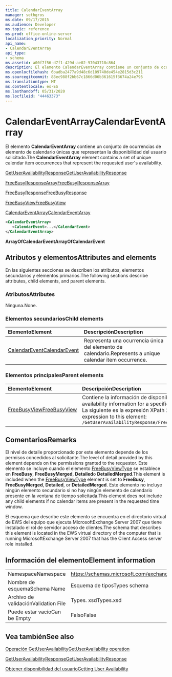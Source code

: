 ```yaml
---
title: CalendarEventArray
manager: sethgros
ms.date: 09/17/2015
ms.audience: Developer
ms.topic: reference
ms.prod: office-online-server
localization_priority: Normal
api_name:
- CalendarEventArray
api_type:
- schema
ms.assetid: a00f7f56-d7f1-429d-ae02-97043718c864
description: El elemento CalendarEventArray contiene un conjunto de ocurrencias de elemento de calendario únicas que representan la disponibilidad del usuario solicitado.
ms.openlocfilehash: 6badba2477a9d48c6d109740de454e2815d3c211
ms.sourcegitcommit: 88ec988f2bb67c1866d06b361615f3674a24e795
ms.translationtype: MT
ms.contentlocale: es-ES
ms.lasthandoff: 05/31/2020
ms.locfileid: "44463373"
---
```

# <a name="calendareventarray"></a><span data-ttu-id="d4ee5-103">CalendarEventArray</span><span class="sxs-lookup"><span data-stu-id="d4ee5-103">CalendarEventArray</span></span>

<span data-ttu-id="d4ee5-104">El elemento **CalendarEventArray** contiene un conjunto de ocurrencias de elemento de calendario únicas que representan la disponibilidad del usuario solicitado.</span><span class="sxs-lookup"><span data-stu-id="d4ee5-104">The **CalendarEventArray** element contains a set of unique calendar item occurrences that represent the requested user's availability.</span></span> 
  
[<span data-ttu-id="d4ee5-105">GetUserAvailabilityResponse</span><span class="sxs-lookup"><span data-stu-id="d4ee5-105">GetUserAvailabilityResponse</span></span>](getuseravailabilityresponse.md)
  
[<span data-ttu-id="d4ee5-106">FreeBusyResponseArray</span><span class="sxs-lookup"><span data-stu-id="d4ee5-106">FreeBusyResponseArray</span></span>](freebusyresponsearray.md)
  
[<span data-ttu-id="d4ee5-107">FreeBusyResponse</span><span class="sxs-lookup"><span data-stu-id="d4ee5-107">FreeBusyResponse</span></span>](freebusyresponse.md)
  
[<span data-ttu-id="d4ee5-108">FreeBusyView</span><span class="sxs-lookup"><span data-stu-id="d4ee5-108">FreeBusyView</span></span>](freebusyview.md)
  
[<span data-ttu-id="d4ee5-109">CalendarEventArray</span><span class="sxs-lookup"><span data-stu-id="d4ee5-109">CalendarEventArray</span></span>](calendareventarray.md)
  
```xml
<CalendarEventArray>
   <CalendarEvent>...</CalendarEvent>
</CalendarEventArray>
```

 <span data-ttu-id="d4ee5-110">**ArrayOfCalendarEvent**</span><span class="sxs-lookup"><span data-stu-id="d4ee5-110">**ArrayOfCalendarEvent**</span></span>
## <a name="attributes-and-elements"></a><span data-ttu-id="d4ee5-111">Atributos y elementos</span><span class="sxs-lookup"><span data-stu-id="d4ee5-111">Attributes and elements</span></span>

<span data-ttu-id="d4ee5-112">En las siguientes secciones se describen los atributos, elementos secundarios y elementos primarios.</span><span class="sxs-lookup"><span data-stu-id="d4ee5-112">The following sections describe attributes, child elements, and parent elements.</span></span>
  
### <a name="attributes"></a><span data-ttu-id="d4ee5-113">Atributos</span><span class="sxs-lookup"><span data-stu-id="d4ee5-113">Attributes</span></span>

<span data-ttu-id="d4ee5-114">Ninguna.</span><span class="sxs-lookup"><span data-stu-id="d4ee5-114">None.</span></span>
  
### <a name="child-elements"></a><span data-ttu-id="d4ee5-115">Elementos secundarios</span><span class="sxs-lookup"><span data-stu-id="d4ee5-115">Child elements</span></span>

|<span data-ttu-id="d4ee5-116">**Elemento**</span><span class="sxs-lookup"><span data-stu-id="d4ee5-116">**Element**</span></span>|<span data-ttu-id="d4ee5-117">**Descripción**</span><span class="sxs-lookup"><span data-stu-id="d4ee5-117">**Description**</span></span>|
|:-----|:-----|
|[<span data-ttu-id="d4ee5-118">CalendarEvent</span><span class="sxs-lookup"><span data-stu-id="d4ee5-118">CalendarEvent</span></span>](calendarevent.md) <br/> |<span data-ttu-id="d4ee5-119">Representa una ocurrencia única del elemento de calendario.</span><span class="sxs-lookup"><span data-stu-id="d4ee5-119">Represents a unique calendar item occurrence.</span></span>  <br/> |
   
### <a name="parent-elements"></a><span data-ttu-id="d4ee5-120">Elementos principales</span><span class="sxs-lookup"><span data-stu-id="d4ee5-120">Parent elements</span></span>

|<span data-ttu-id="d4ee5-121">**Elemento**</span><span class="sxs-lookup"><span data-stu-id="d4ee5-121">**Element**</span></span>|<span data-ttu-id="d4ee5-122">**Descripción**</span><span class="sxs-lookup"><span data-stu-id="d4ee5-122">**Description**</span></span>|
|:-----|:-----|
|[<span data-ttu-id="d4ee5-123">FreeBusyView</span><span class="sxs-lookup"><span data-stu-id="d4ee5-123">FreeBusyView</span></span>](freebusyview.md) <br/> |<span data-ttu-id="d4ee5-124">Contiene la información de disponibilidad de un usuario específico.</span><span class="sxs-lookup"><span data-stu-id="d4ee5-124">Contains availability information for a specific user.</span></span>  <br/> <span data-ttu-id="d4ee5-125">La siguiente es la expresión XPath 2,0 a este elemento:</span><span class="sxs-lookup"><span data-stu-id="d4ee5-125">The following is the XPath 2.0 expression to this element:</span></span>  <br/>  `/GetUserAvailabilityResponse/FreeBusyResponseArray/FreeBusyResponse/FreeBusyView` <br/> |
   
## <a name="remarks"></a><span data-ttu-id="d4ee5-126">Comentarios</span><span class="sxs-lookup"><span data-stu-id="d4ee5-126">Remarks</span></span>

<span data-ttu-id="d4ee5-127">El nivel de detalle proporcionado por este elemento depende de los permisos concedidos al solicitante.</span><span class="sxs-lookup"><span data-stu-id="d4ee5-127">The level of detail provided by this element depends on the permissions granted to the requestor.</span></span> <span data-ttu-id="d4ee5-128">Este elemento se incluye cuando el elemento [FreeBusyViewType](freebusyviewtype.md) se establece en **FreeBusy**, **FreeBusyMerged**, **Detailed**o **DetailedMerged**.</span><span class="sxs-lookup"><span data-stu-id="d4ee5-128">This element is included when the [FreeBusyViewType](freebusyviewtype.md) element is set to **FreeBusy**, **FreeBusyMerged**, **Detailed**, or **DetailedMerged**.</span></span> <span data-ttu-id="d4ee5-129">Este elemento no incluye ningún elemento secundario si no hay ningún elemento de calendario presente en la ventana de tiempo solicitada.</span><span class="sxs-lookup"><span data-stu-id="d4ee5-129">This element does not include any child elements if no calendar items are present in the requested time window.</span></span> 
  
<span data-ttu-id="d4ee5-130">El esquema que describe este elemento se encuentra en el directorio virtual de EWS del equipo que ejecuta MicrosoftExchange Server 2007 que tiene instalado el rol de servidor acceso de clientes.</span><span class="sxs-lookup"><span data-stu-id="d4ee5-130">The schema that describes this element is located in the EWS virtual directory of the computer that is running MicrosoftExchange Server 2007 that has the Client Access server role installed.</span></span>
  
## <a name="element-information"></a><span data-ttu-id="d4ee5-131">Información del elemento</span><span class="sxs-lookup"><span data-stu-id="d4ee5-131">Element information</span></span>

|||
|:-----|:-----|
|<span data-ttu-id="d4ee5-132">Namespace</span><span class="sxs-lookup"><span data-stu-id="d4ee5-132">Namespace</span></span>  <br/> |https://schemas.microsoft.com/exchange/services/2006/types  <br/> |
|<span data-ttu-id="d4ee5-133">Nombre de esquema</span><span class="sxs-lookup"><span data-stu-id="d4ee5-133">Schema Name</span></span>  <br/> |<span data-ttu-id="d4ee5-134">Esquema de tipos</span><span class="sxs-lookup"><span data-stu-id="d4ee5-134">Types schema</span></span>  <br/> |
|<span data-ttu-id="d4ee5-135">Archivo de validación</span><span class="sxs-lookup"><span data-stu-id="d4ee5-135">Validation File</span></span>  <br/> |<span data-ttu-id="d4ee5-136">Types. xsd</span><span class="sxs-lookup"><span data-stu-id="d4ee5-136">Types.xsd</span></span>  <br/> |
|<span data-ttu-id="d4ee5-137">Puede estar vacío</span><span class="sxs-lookup"><span data-stu-id="d4ee5-137">Can be Empty</span></span>  <br/> |<span data-ttu-id="d4ee5-138">Falso</span><span class="sxs-lookup"><span data-stu-id="d4ee5-138">False</span></span>  <br/> |
   
## <a name="see-also"></a><span data-ttu-id="d4ee5-139">Vea también</span><span class="sxs-lookup"><span data-stu-id="d4ee5-139">See also</span></span>



[<span data-ttu-id="d4ee5-140">Operación GetUserAvailability</span><span class="sxs-lookup"><span data-stu-id="d4ee5-140">GetUserAvailability operation</span></span>](getuseravailability-operation.md)
  
[<span data-ttu-id="d4ee5-141">GetUserAvailabilityResponse</span><span class="sxs-lookup"><span data-stu-id="d4ee5-141">GetUserAvailabilityResponse</span></span>](getuseravailabilityresponse.md)


[<span data-ttu-id="d4ee5-142">Obtener disponibilidad del usuario</span><span class="sxs-lookup"><span data-stu-id="d4ee5-142">Getting User Availability</span></span>](https://msdn.microsoft.com/library/d4133fcb-9b0f-4e6b-aadf-a389da83516a%28Office.15%29.aspx)

